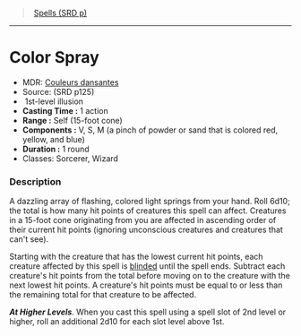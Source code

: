 ﻿---
!SpellItem
Family: SpellVO
Level: 1
Type: illusion
CastingTime: 1 action
Range: Self (15-foot cone)
Components: V, S, M (a pinch of powder or sand that is colored red, yellow, and blue)
Duration: 1 round
Classes: Sorcerer, Wizard
Id: spells_vo.md#color-spray
ParentLink: spells_vo.md#spells-srd-p
Name: Color Spray
ParentName: Spells (SRD p)
NameLevel: 1
AltName: '[Couleurs dansantes](hd_spells_couleurs_dansantes.md)'
Source: (SRD p125)
Attributes: {}
AttributesDictionary: >+
  {}

---
> [Spells (SRD p)](srd_spells.md)

---

# Color Spray

- MDR: [Couleurs dansantes](hd_spells_couleurs_dansantes.md)
- Source: (SRD p125)
-  1st-level illusion
- **Casting Time :** 1 action
- **Range :** Self (15-foot cone)
- **Components :** V, S, M (a pinch of powder or sand that is colored red, yellow, and blue)
- **Duration :** 1 round
- Classes: Sorcerer, Wizard

### Description

A dazzling array of flashing, colored light springs from your hand. Roll 6d10; the total is how many hit points of creatures this spell can affect. Creatures in a 15-foot cone originating from you are affected in ascending order of their current hit points (ignoring unconscious creatures and creatures that can't see).

Starting with the creature that has the lowest current hit points, each creature affected by this spell is [blinded](srd_conditions_blinded.md) until the spell ends. Subtract each creature's hit points from the total before moving on to the creature with the next lowest hit points. A creature's hit points must be equal to or less than the remaining total for that creature to be affected.

**_At Higher Levels_**. When you cast this spell using a spell slot of 2nd level or higher, roll an additional 2d10 for each slot level above 1st.

